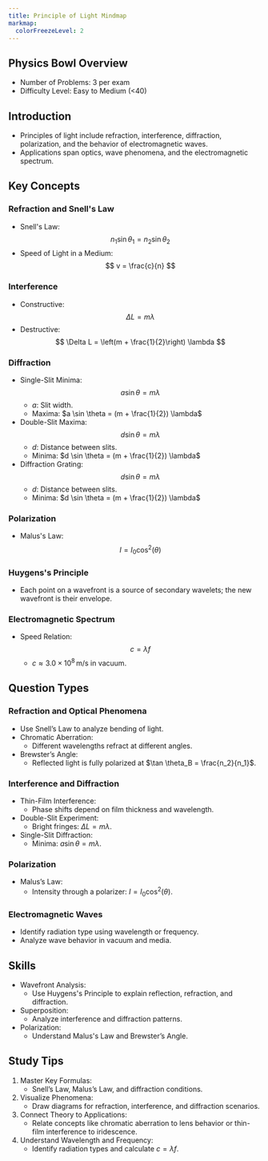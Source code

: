 ```yaml
---
title: Principle of Light Mindmap
markmap:
  colorFreezeLevel: 2
---
```


## Physics Bowl Overview

- Number of Problems: 3 per exam
- Difficulty Level: Easy to Medium (<40)

## Introduction

- Principles of light include refraction, interference, diffraction, polarization, and the behavior of electromagnetic waves.
- Applications span optics, wave phenomena, and the electromagnetic spectrum.

## Key Concepts

### Refraction and Snell's Law
- Snell's Law:
  $$
  n_1 \sin \theta_1 = n_2 \sin \theta_2
  $$
- Speed of Light in a Medium:
  $$
  v = \frac{c}{n}
  $$

### Interference
- Constructive:
  $$
  \Delta L = m \lambda
  $$
- Destructive:
  $$
  \Delta L = \left(m + \frac{1}{2}\right) \lambda
  $$

### Diffraction
- Single-Slit Minima:
  $$
  a \sin \theta = m \lambda
  $$
  - $a$: Slit width.
  - Maxima: $a \sin \theta = (m + \frac{1}{2}) \lambda$
- Double-Slit Maxima:
  $$
  d \sin \theta = m \lambda
  $$
  - $d$: Distance between slits.
  - Minima: $d \sin \theta = (m + \frac{1}{2}) \lambda$
- Diffraction Grating:
  $$
  d \sin \theta = m \lambda
  $$
  - $d$: Distance between slits.
  - Minima: $d \sin \theta = (m + \frac{1}{2}) \lambda$
### Polarization
- Malus's Law:
  $$
  I = I_0 \cos^2(\theta)
  $$

### Huygens's Principle
- Each point on a wavefront is a source of secondary wavelets; the new wavefront is their envelope.

### Electromagnetic Spectrum
- Speed Relation:
  $$
  c = \lambda f
  $$
  - $c \approx 3.0 \times 10^8 \, \mathrm{m/s}$ in vacuum.

## Question Types

### Refraction and Optical Phenomena
- Use Snell’s Law to analyze bending of light.
- Chromatic Aberration:
  - Different wavelengths refract at different angles.
- Brewster’s Angle:
  - Reflected light is fully polarized at $\tan \theta_B = \frac{n_2}{n_1}$.

### Interference and Diffraction
- Thin-Film Interference:
  - Phase shifts depend on film thickness and wavelength.
- Double-Slit Experiment:
  - Bright fringes: $\Delta L = m \lambda$.
- Single-Slit Diffraction:
  - Minima: $a \sin \theta = m \lambda$.

### Polarization
- Malus’s Law:
  - Intensity through a polarizer: $I = I_0 \cos^2(\theta)$.

### Electromagnetic Waves
- Identify radiation type using wavelength or frequency.
- Analyze wave behavior in vacuum and media.

## Skills

- Wavefront Analysis:
  - Use Huygens's Principle to explain reflection, refraction, and diffraction.
- Superposition:
  - Analyze interference and diffraction patterns.
- Polarization:
  - Understand Malus's Law and Brewster’s Angle.

## Study Tips

1. Master Key Formulas:
   - Snell’s Law, Malus’s Law, and diffraction conditions.
2. Visualize Phenomena:
   - Draw diagrams for refraction, interference, and diffraction scenarios.
3. Connect Theory to Applications:
   - Relate concepts like chromatic aberration to lens behavior or thin-film interference to iridescence.
4. Understand Wavelength and Frequency:
   - Identify radiation types and calculate $c = \lambda f$.

